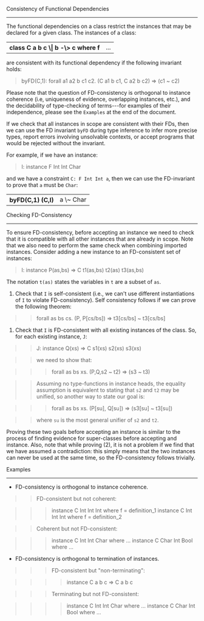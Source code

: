 
Consistency of Functional Dependencies


---



The functional dependencies on a class restrict the instances that may
be declared for a given class.  The instances of a class:


<table><tr><th>class C a b c \| b -\> c where f</th>
<td>...
</td></tr></table>



are consistent with its functional dependency if the following invariant holds:


>
>
> byFD(C,1): forall a1 a2 b c1 c2. (C a1 b c1, C a2 b c2) =\> (c1 \~ c2)
>
>


Please note that the question of FD-consistency is orthogonal to
instance coherence (i.e, uniqueness of evidence, overlapping instances,
etc.), and the decidability of type-checking of terms---for examples
of their independence, please see the `Examples` at the end of the document.



If we check that all instances in scope are consistent with their FDs,
then we can use the FD invariant `byFD` during type inference to
infer more precise types, report errors involving unsolvable contexts,
or accept programs that would be rejected without the invariant.



For example, if we have an instance:


>
>
> I: instance F Int Int Char
>
>


and we have a constraint `C: F Int Int a`, then we can use the
FD-invariant to prove that `a` must be `Char`:


<table><tr><th>byFD(C,1) (C,I)</th>
<td>a \~ Char
</td></tr></table>



Checking FD-Consistency


---



To ensure FD-consistency, before accepting an instance we need to check
that it is compatible with all other instances that are already in
scope.  Note that we also need to perform the same check when combining
imported instances.  Consider adding a new instance to an FD-consistent
set of instances:


>
>
> I: instance P(as,bs) =\> C t1(as,bs) t2(as) t3(as,bs)
>
>


The notation `t(as)` states the variables in `t` are a subset of `as`.


1. Check that `I` is self-consistent (i.e., we can't use different
  instantiations of `I` to violate FD-consistency).  Self consistency
  follows if we can prove the following theorem:

>
> >
> >
> > forall as bs cs. (P, P\[cs/bs\]) =\> t3\[cs/bs\] \~ t3\[cs/bs\]
> >
> >
>

1. Check that `I` is FD-consistent with all existing instances of the class.
  So, for each existing instance, `J`:

>
> >
> >
> > J: instance Q(xs) =\> C s1(xs) s2(xs) s3(xs)
> >
> >
>

>
> >
> >
> > we need to show that:
> >
> >
>

>
> >
> > >
> > >
> > > forall as bs xs. (P,Q,s2 \~ t2) =\> (s3 \~ t3)
> > >
> > >
> >
>

>
> >
> >
> > Assuming no type-functions in instance heads, the equality
> > assumption is equivalent to stating that `s2` and `t2` may be
> > unified, so another way to state our goal is:
> >
> >
>

>
> >
> > >
> > >
> > > forall as bs xs. (P\[su\], Q\[su\]) =\> (s3\[su\] \~ t3\[su\])
> > >
> > >
> >
>

>
> >
> >
> > where `su` is the most general unifier of `s2` and `t2`.
> >
> >
>


Proving these two goals before accepting an instance is similar to
the process of finding evidence for super-classes before accepting
and instance.  Also, note that while proving (2), it is not a problem
if we find that we have assumed a contradiction:  this simply means
that the two instances can never be used at the same time, so
the FD-consistency follows trivially.



Examples


---


- FD-consistency is orthogonal to instance coherence.

>
> >
> >
> > FD-consistent but not coherent:
> >
> >
>

>
> >
> > >
> > >
> > > instance C Int Int Int where f = definition\_1
> > > instance C Int Int Int where f = definition\_2
> > >
> > >
> >
>

>
> >
> >
> > Coherent but not FD-consistent:
> >
> >
>

>
> >
> > >
> > >
> > > instance C Int  Int Char where ...
> > > instance C Char Int Bool where ...
> > >
> > >
> >
>

- FD-consistency is orthogonal to termination of instances.

>
> >
> > >
> > >
> > > FD-consistent but "non-terminating":
> > >
> > >
> >
>

>
> >
> > >
> > > >
> > > >
> > > > instance C a b c =\> C a b c
> > > >
> > > >
> > >
> >
>

>
> >
> > >
> > >
> > > Terminating but not FD-consistent:
> > >
> > >
> >
>

>
> >
> > >
> > > >
> > > >
> > > > instance C Int  Int Char where ...
> > > > instance C Char Int Bool where ...
> > > >
> > > >
> > >
> >
>

